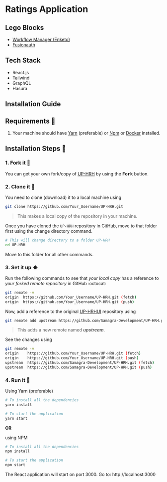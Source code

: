 # Ratings Application

## Lego Blocks
- [Workflow Manager (Enketo)](https://github.com/SakshamHaryana-SE/enketo)
- [Fusionauth](https://fusionauth.io/docs/v1/tech/)

## Tech Stack
- React.js
- Tailwind
- GraphQL
- Hasura

## Installation Guide

## Requirements :scroll:

1. Your machine should have [Yarn](https://classic.yarnpkg.com/en/docs/install/#windows-stable) (preferable) or [Npm](https://docs.npmjs.com/downloading-and-installing-node-js-and-npm) or [Docker](https://docs.docker.com/get-docker/) installed.

## Installation Steps :walking:

### 1. Fork it :fork_and_knife:

You can get your own fork/copy of [UP-HRH](https://github.com/Samagra-Development/UP-HRH) by using the <kbd><b>Fork</b></kbd> button.

### 2. Clone it :busts_in_silhouette:

You need to clone (download) it to a local machine using

```sh
git clone https://github.com/Your_Username/UP-HRH.git
```

> This makes a local copy of the repository in your machine.

Once you have cloned the `UP-HRH` repository in GitHub, move to that folder first using the change directory command.

```sh
# This will change directory to a folder UP-HRH
cd UP-HRH
```

Move to this folder for all other commands.

### 3. Set it up :arrow_up:

Run the following commands to see that _your local copy_ has a reference to _your forked remote repository_ in GitHub :octocat:

```sh
git remote -v
origin  https://github.com/Your_Username/UP-HRH.git (fetch)
origin  https://github.com/Your_Username/UP-HRH.git (push)
```

Now, add a reference to the original [UP-HRHUI](https://github.com/Samagra-Development/UP-HRH) repository using

```sh
git remote add upstream https://github.com/Samagra-Development/UP-HRH.git
```

> This adds a new remote named **_upstream_**.

See the changes using

```sh
git remote -v
origin    https://github.com/Your_Username/UP-HRH.git (fetch)
origin    https://github.com/Your_Username/UP-HRH.git (push)
upstream  https://github.com/Samagra-Development/UP-HRH.git (fetch)
upstream  https://github.com/Samagra-Development/UP-HRH.git (push)
```

### 4. Run it :checkered_flag:

Using Yarn (preferable)
```sh
# To install all the dependencies
yarn install

# To start the application
yarn start
```

**OR**

using NPM
```sh
# To install all the dependencies
npm install

# To start the application
npm start
```
The React application will start on port 3000.
Go to: http://localhost:3000

